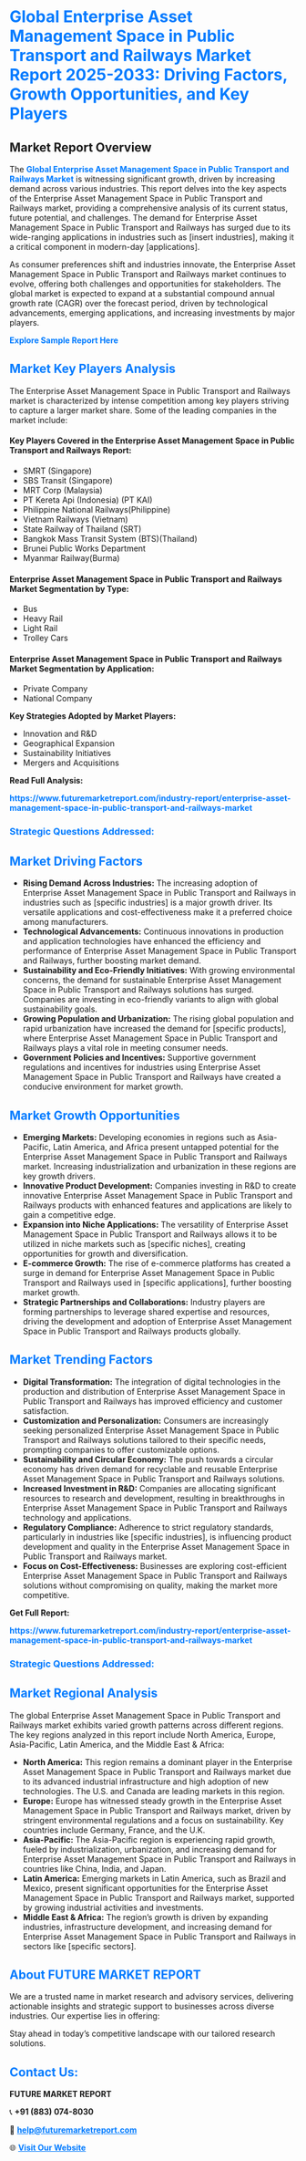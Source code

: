 <h1 style="color: #007BFF;">Global Enterprise Asset Management Space in Public Transport and Railways Market Report 2025-2033: Driving Factors, Growth Opportunities, and Key Players</h1>

<section id="overview">
<h2>Market Report Overview</h2>
<p>The <a href="https://www.futuremarketreport.com/industry-report/enterprise-asset-management-space-in-public-transport-and-railways-market" style="color: #007BFF; text-decoration: none;"><strong>Global Enterprise Asset Management Space in Public Transport and Railways Market</strong></a> is witnessing significant growth, driven by increasing demand across various industries. This report delves into the key aspects of the Enterprise Asset Management Space in Public Transport and Railways market, providing a comprehensive analysis of its current status, future potential, and challenges. The demand for Enterprise Asset Management Space in Public Transport and Railways has surged due to its wide-ranging applications in industries such as [insert industries], making it a critical component in modern-day [applications].</p>
<p>As consumer preferences shift and industries innovate, the Enterprise Asset Management Space in Public Transport and Railways market continues to evolve, offering both challenges and opportunities for stakeholders. The global market is expected to expand at a substantial compound annual growth rate (CAGR) over the forecast period, driven by technological advancements, emerging applications, and increasing investments by major players.</p>
</section>

<section id="overview">
<p><a href="https://www.futuremarketreport.com/request-sample/reportId=106851" style="color: #007BFF; text-decoration: none;"><strong>Explore Sample Report Here</strong></a></p>
</section>

<section id="key-players">
<h2 style="color: #007BFF;">Market Key Players Analysis</h2>
<p>The Enterprise Asset Management Space in Public Transport and Railways market is characterized by intense competition among key players striving to capture a larger market share. Some of the leading companies in the market include:</p>
<h4>Key Players Covered in the Enterprise Asset Management Space in Public Transport and Railways Report:</h4>
<ul><li>SMRT (Singapore)</li><li>SBS Transit (Singapore)</li><li>MRT Corp (Malaysia)</li><li>PT Kereta Api (Indonesia) (PT KAI)</li><li>Philippine National Railways(Philippine)</li><li>Vietnam Railways (Vietnam)</li><li>State Railway of Thailand (SRT)</li><li>Bangkok Mass Transit System (BTS)(Thailand)</li><li>Brunei Public Works Department</li><li>Myanmar Railway(Burma)</li></ul>
<h4>Enterprise Asset Management Space in Public Transport and Railways Market Segmentation by Type:</h4>
<ul><li>Bus</li><li>Heavy Rail</li><li>Light Rail</li><li>Trolley Cars</li></ul>

<h4>Enterprise Asset Management Space in Public Transport and Railways Market Segmentation by Application:</h4>
<ul><li>Private Company</li><li>National Company</li></ul>
<p><strong>Key Strategies Adopted by Market Players:</strong></p>
<ul>
<li>Innovation and R&D</li>
<li>Geographical Expansion</li>
<li>Sustainability Initiatives</li>
<li>Mergers and Acquisitions</li>
</ul>
</section>

<section>
<p><strong>Read Full Analysis: </strong></p><a href="https://www.futuremarketreport.com/industry-report/enterprise-asset-management-space-in-public-transport-and-railways-market" style="color: #007BFF; text-decoration: none;"><strong>https://www.futuremarketreport.com/industry-report/enterprise-asset-management-space-in-public-transport-and-railways-market</strong></a>
<h3 style="color: #007BFF;">Strategic Questions Addressed:</h3>
</section>

<section id="driving-factors">
<h2 style="color: #007BFF;">Market Driving Factors</h2>
<ul>
<li><strong>Rising Demand Across Industries:</strong> The increasing adoption of Enterprise Asset Management Space in Public Transport and Railways in industries such as [specific industries] is a major growth driver. Its versatile applications and cost-effectiveness make it a preferred choice among manufacturers.</li>
<li><strong>Technological Advancements:</strong> Continuous innovations in production and application technologies have enhanced the efficiency and performance of Enterprise Asset Management Space in Public Transport and Railways, further boosting market demand.</li>
<li><strong>Sustainability and Eco-Friendly Initiatives:</strong> With growing environmental concerns, the demand for sustainable Enterprise Asset Management Space in Public Transport and Railways solutions has surged. Companies are investing in eco-friendly variants to align with global sustainability goals.</li>
<li><strong>Growing Population and Urbanization:</strong> The rising global population and rapid urbanization have increased the demand for [specific products], where Enterprise Asset Management Space in Public Transport and Railways plays a vital role in meeting consumer needs.</li>
<li><strong>Government Policies and Incentives:</strong> Supportive government regulations and incentives for industries using Enterprise Asset Management Space in Public Transport and Railways have created a conducive environment for market growth.</li>
</ul>
</section>

<section id="growth-opportunities">
<h2 style="color: #007BFF;">Market Growth Opportunities</h2>
<ul>
<li><strong>Emerging Markets:</strong> Developing economies in regions such as Asia-Pacific, Latin America, and Africa present untapped potential for the Enterprise Asset Management Space in Public Transport and Railways market. Increasing industrialization and urbanization in these regions are key growth drivers.</li>
<li><strong>Innovative Product Development:</strong> Companies investing in R&D to create innovative Enterprise Asset Management Space in Public Transport and Railways products with enhanced features and applications are likely to gain a competitive edge.</li>
<li><strong>Expansion into Niche Applications:</strong> The versatility of Enterprise Asset Management Space in Public Transport and Railways allows it to be utilized in niche markets such as [specific niches], creating opportunities for growth and diversification.</li>
<li><strong>E-commerce Growth:</strong> The rise of e-commerce platforms has created a surge in demand for Enterprise Asset Management Space in Public Transport and Railways used in [specific applications], further boosting market growth.</li>
<li><strong>Strategic Partnerships and Collaborations:</strong> Industry players are forming partnerships to leverage shared expertise and resources, driving the development and adoption of Enterprise Asset Management Space in Public Transport and Railways products globally.</li>
</ul>
</section>

<section id="trending-factors">
<h2 style="color: #007BFF;">Market Trending Factors</h2>
<ul>
<li><strong>Digital Transformation:</strong> The integration of digital technologies in the production and distribution of Enterprise Asset Management Space in Public Transport and Railways has improved efficiency and customer satisfaction.</li>
<li><strong>Customization and Personalization:</strong> Consumers are increasingly seeking personalized Enterprise Asset Management Space in Public Transport and Railways solutions tailored to their specific needs, prompting companies to offer customizable options.</li>
<li><strong>Sustainability and Circular Economy:</strong> The push towards a circular economy has driven demand for recyclable and reusable Enterprise Asset Management Space in Public Transport and Railways solutions.</li>
<li><strong>Increased Investment in R&D:</strong> Companies are allocating significant resources to research and development, resulting in breakthroughs in Enterprise Asset Management Space in Public Transport and Railways technology and applications.</li>
<li><strong>Regulatory Compliance:</strong> Adherence to strict regulatory standards, particularly in industries like [specific industries], is influencing product development and quality in the Enterprise Asset Management Space in Public Transport and Railways market.</li>
<li><strong>Focus on Cost-Effectiveness:</strong> Businesses are exploring cost-efficient Enterprise Asset Management Space in Public Transport and Railways solutions without compromising on quality, making the market more competitive.</li>
</ul>
</section>

<section>
<p><strong>Get Full Report: </strong></p><a href="https://www.futuremarketreport.com/industry-report/enterprise-asset-management-space-in-public-transport-and-railways-market" style="color: #007BFF; text-decoration: none;"><strong>https://www.futuremarketreport.com/industry-report/enterprise-asset-management-space-in-public-transport-and-railways-market</strong></a>
<h3 style="color: #007BFF;">Strategic Questions Addressed:</h3>
</section>


<section id="regional-analysis">
<h2 style="color: #007BFF;">Market Regional Analysis</h2>
<p>The global Enterprise Asset Management Space in Public Transport and Railways market exhibits varied growth patterns across different regions. The key regions analyzed in this report include North America, Europe, Asia-Pacific, Latin America, and the Middle East & Africa:</p>
<ul>
<li><strong>North America:</strong> This region remains a dominant player in the Enterprise Asset Management Space in Public Transport and Railways market due to its advanced industrial infrastructure and high adoption of new technologies. The U.S. and Canada are leading markets in this region.</li>
<li><strong>Europe:</strong> Europe has witnessed steady growth in the Enterprise Asset Management Space in Public Transport and Railways market, driven by stringent environmental regulations and a focus on sustainability. Key countries include Germany, France, and the U.K.</li>
<li><strong>Asia-Pacific:</strong> The Asia-Pacific region is experiencing rapid growth, fueled by industrialization, urbanization, and increasing demand for Enterprise Asset Management Space in Public Transport and Railways in countries like China, India, and Japan.</li>
<li><strong>Latin America:</strong> Emerging markets in Latin America, such as Brazil and Mexico, present significant opportunities for the Enterprise Asset Management Space in Public Transport and Railways market, supported by growing industrial activities and investments.</li>
<li><strong>Middle East & Africa:</strong> The region’s growth is driven by expanding industries, infrastructure development, and increasing demand for Enterprise Asset Management Space in Public Transport and Railways in sectors like [specific sectors].</li>
</ul>
</section>

<footer>
<h2 style="color: #007BFF;">About FUTURE MARKET REPORT</h2>
<p>We are a trusted name in market research and advisory services, delivering actionable insights and strategic support to businesses across diverse industries. Our expertise lies in offering:</p>

<p>Stay ahead in today’s competitive landscape with our tailored research solutions.</p>

<h2 style="color: #007BFF;">Contact Us:</h2>
<p><strong>FUTURE MARKET REPORT</strong></p>
<p>📞 <strong>+91 (883) 074-8030</strong></p>
<p>📧 <strong><a href="mailto:help@futuremarketreport.com" style="color: #007BFF;">help@futuremarketreport.com</a></strong></p>
<p>🌐 <strong><a href="https://www.futuremarketreport.com/" style="color: #007BFF;">Visit Our Website</a></strong></p>
</footer>
